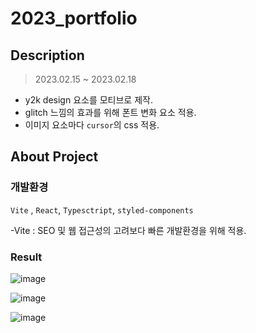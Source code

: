 # 2023_portfolio

## Description
> 2023.02.15 ~ 2023.02.18

- y2k design 요소를 모티브로 제작.
- glitch 느낌의 효과를 위해 폰트 변화 요소 적용.
- 이미지 요소마다 `cursor`의 css 적용.


## About Project
### 개발환경
 
`Vite` , `React`, `Typesctript`, `styled-components`

-Vite : SEO 및 웹 접근성의 고려보다 빠른 개발환경을 위해 적용.




### Result
![image](https://user-images.githubusercontent.com/78190786/219871565-997b9c5c-e021-44d4-b2a9-91999c555a06.png)

![image](https://user-images.githubusercontent.com/78190786/219871847-dff31333-21ce-4192-9502-69d841d01c2d.png)

![image](https://user-images.githubusercontent.com/78190786/219872965-3fadc9d6-9487-496e-bee7-274da268b3bc.png)
